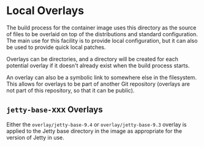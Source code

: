 # Local Overlays

The build process for the container image uses this directory as the source of
files to be overlaid on top of the distributions and standard configuration.
The main use for this facility is to provide local configuration, but it can also
be used to provide quick local patches.

Overlays can be directories, and a directory will be created for each potential
overlay if it doesn't already exist when the build process starts.

An overlay can also be a symbolic link to somewhere else in the filesystem.
This allows for overlays to be part of another Git repository (overlays are
not part of this repository, so that it can be public).

## `jetty-base-`xxx Overlays

Either the `overlay/jetty-base-9.4` or `overlay/jetty-base-9.3` overlay is applied to the
Jetty base directory in the image as appropriate for the version of Jetty in use.
